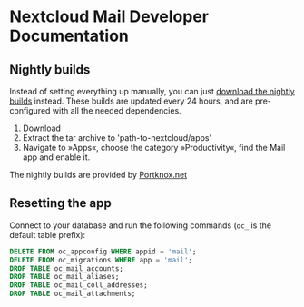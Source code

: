 # Nextcloud Mail Developer Documentation

## Nightly builds

Instead of setting everything up manually, you can just [download the nightly builds](https://nightly.portknox.net/mail/?C=M;O=D) instead. These builds are updated every 24 hours, and are pre-configured with all the needed dependencies.

1. Download
2. Extract the tar archive to 'path-to-nextcloud/apps'
3. Navigate to »Apps«, choose the category »Productivity«, find the Mail app and enable it.

The nightly builds are provided by [Portknox.net](https://portknox.net)

## Resetting the app
Connect to your database and run the following commands (`oc_` is the default table prefix):
```sql
DELETE FROM oc_appconfig WHERE appid = 'mail';
DELETE FROM oc_migrations WHERE app = 'mail';
DROP TABLE oc_mail_accounts;
DROP TABLE oc_mail_aliases;
DROP TABLE oc_mail_coll_addresses;
DROP TABLE oc_mail_attachments;
```